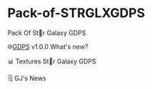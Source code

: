 # Pack-of-STRGLXGDPS
Pack Of St💫r Galaxy GDPS

 🌐[GDPS](https://stargalaxy2.ps.fhgdps.com)
 v1.0.0 What's new?

📊 Textures St💫r Galaxy GDPS

🗒️ GJ's News


